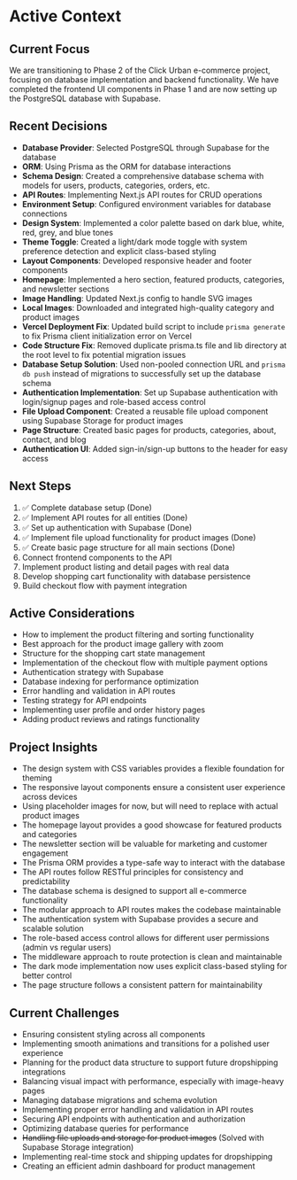 # Active Context

## Current Focus
We are transitioning to Phase 2 of the Click Urban e-commerce project, focusing on database implementation and backend functionality. We have completed the frontend UI components in Phase 1 and are now setting up the PostgreSQL database with Supabase.

## Recent Decisions
- **Database Provider**: Selected PostgreSQL through Supabase for the database
- **ORM**: Using Prisma as the ORM for database interactions
- **Schema Design**: Created a comprehensive database schema with models for users, products, categories, orders, etc.
- **API Routes**: Implementing Next.js API routes for CRUD operations
- **Environment Setup**: Configured environment variables for database connections
- **Design System**: Implemented a color palette based on dark blue, white, red, grey, and blue tones
- **Theme Toggle**: Created a light/dark mode toggle with system preference detection and explicit class-based styling
- **Layout Components**: Developed responsive header and footer components
- **Homepage**: Implemented a hero section, featured products, categories, and newsletter sections
- **Image Handling**: Updated Next.js config to handle SVG images
- **Local Images**: Downloaded and integrated high-quality category and product images
- **Vercel Deployment Fix**: Updated build script to include `prisma generate` to fix Prisma client initialization error on Vercel
- **Code Structure Fix**: Removed duplicate prisma.ts file and lib directory at the root level to fix potential migration issues
- **Database Setup Solution**: Used non-pooled connection URL and `prisma db push` instead of migrations to successfully set up the database schema
- **Authentication Implementation**: Set up Supabase authentication with login/signup pages and role-based access control
- **File Upload Component**: Created a reusable file upload component using Supabase Storage for product images
- **Page Structure**: Created basic pages for products, categories, about, contact, and blog
- **Authentication UI**: Added sign-in/sign-up buttons to the header for easy access

## Next Steps
1. ✅ Complete database setup (Done)
2. ✅ Implement API routes for all entities (Done)
3. ✅ Set up authentication with Supabase (Done)
4. ✅ Implement file upload functionality for product images (Done)
5. ✅ Create basic page structure for all main sections (Done)
6. Connect frontend components to the API
7. Implement product listing and detail pages with real data
8. Develop shopping cart functionality with database persistence
9. Build checkout flow with payment integration

## Active Considerations
- How to implement the product filtering and sorting functionality
- Best approach for the product image gallery with zoom
- Structure for the shopping cart state management
- Implementation of the checkout flow with multiple payment options
- Authentication strategy with Supabase
- Database indexing for performance optimization
- Error handling and validation in API routes
- Testing strategy for API endpoints
- Implementing user profile and order history pages
- Adding product reviews and ratings functionality

## Project Insights
- The design system with CSS variables provides a flexible foundation for theming
- The responsive layout components ensure a consistent user experience across devices
- Using placeholder images for now, but will need to replace with actual product images
- The homepage layout provides a good showcase for featured products and categories
- The newsletter section will be valuable for marketing and customer engagement
- The Prisma ORM provides a type-safe way to interact with the database
- The API routes follow RESTful principles for consistency and predictability
- The database schema is designed to support all e-commerce functionality
- The modular approach to API routes makes the codebase maintainable
- The authentication system with Supabase provides a secure and scalable solution
- The role-based access control allows for different user permissions (admin vs regular users)
- The middleware approach to route protection is clean and maintainable
- The dark mode implementation now uses explicit class-based styling for better control
- The page structure follows a consistent pattern for maintainability

## Current Challenges
- Ensuring consistent styling across all components
- Implementing smooth animations and transitions for a polished user experience
- Planning for the product data structure to support future dropshipping integrations
- Balancing visual impact with performance, especially with image-heavy pages
- Managing database migrations and schema evolution
- Implementing proper error handling and validation in API routes
- Securing API endpoints with authentication and authorization
- Optimizing database queries for performance
- ~~Handling file uploads and storage for product images~~ (Solved with Supabase Storage integration)
- Implementing real-time stock and shipping updates for dropshipping
- Creating an efficient admin dashboard for product management
